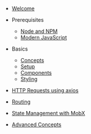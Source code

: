 - [Welcome](/)

- Prerequisites

  - [Node and NPM](node.md)
  - [Modern JavaScript](modern_js.md)

- Basics

  - [Concepts](concepts.md)
  - [Setup](setup.md)
  - [Components](components.md)
  - [Styling](styling.md)

- [HTTP Requests using axios](http.md)
- [Routing](routing.md)
- [State Management with MobX](mobx.md)

- [Advanced Concepts](advanced.md)
